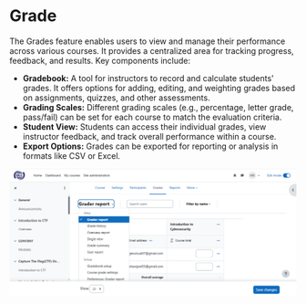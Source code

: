 # Grade

The Grades feature enables users to view and manage their performance across various courses. It provides a centralized area for tracking progress, feedback, and results. Key components include:

* **Gradebook:** A tool for instructors to record and calculate students' grades. It offers options for adding, editing, and weighting grades based on assignments, quizzes, and other assessments.
* **Grading Scales:** Different grading scales (e.g., percentage, letter grade, pass/fail) can be set for each course to match the evaluation criteria.
* **Student View:** Students can access their individual grades, view instructor feedback, and track overall performance within a course.
* **Export Options:** Grades can be exported for reporting or analysis in formats like CSV or Excel.

![alt text](grad.png)